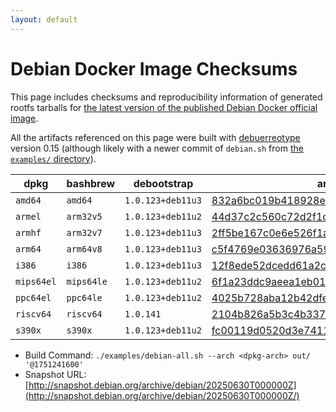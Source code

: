 ```yaml
---
layout: default
---
```


# Debian Docker Image Checksums

This page includes checksums and reproducibility information of generated rootfs tarballs for [the latest version of the published Debian Docker official image](https://hub.docker.com/_/debian).

All the artifacts referenced on this page were built with [debuerreotype](https://github.com/debuerreotype/debuerreotype) version 0.15 (although likely with a newer commit of `debian.sh` from [the `examples/` directory](https://github.com/debuerreotype/debuerreotype/tree/master/examples)).

| dpkg | bashbrew | debootstrap | artifacts |
| - | - | - | - |
| `amd64` | `amd64` | `1.0.123+deb11u3` | [832a6bc019b418928e987d454b5387f6907b64f2](https://github.com/debuerreotype/docker-debian-artifacts/tree/832a6bc019b418928e987d454b5387f6907b64f2) |
| `armel` | `arm32v5` | `1.0.123+deb11u2` | [44d37c2c560c72d2f1c296d8c582c321e64abec1](https://github.com/debuerreotype/docker-debian-artifacts/tree/44d37c2c560c72d2f1c296d8c582c321e64abec1) |
| `armhf` | `arm32v7` | `1.0.123+deb11u3` | [2ff5be167c0e6e526f1a0d30bf51711dccfc2766](https://github.com/debuerreotype/docker-debian-artifacts/tree/2ff5be167c0e6e526f1a0d30bf51711dccfc2766) |
| `arm64` | `arm64v8` | `1.0.123+deb11u3` | [c5f4769e03636976a591c201fdb1b05d758a931b](https://github.com/debuerreotype/docker-debian-artifacts/tree/c5f4769e03636976a591c201fdb1b05d758a931b) |
| `i386` | `i386` | `1.0.123+deb11u3` | [12f8ede52dcedd61a2ce2784393f7816d983051c](https://github.com/debuerreotype/docker-debian-artifacts/tree/12f8ede52dcedd61a2ce2784393f7816d983051c) |
| `mips64el` | `mips64le` | `1.0.123+deb11u2` | [6f1a23ddc9aeea1eb01b43867da4d128e8b08598](https://github.com/debuerreotype/docker-debian-artifacts/tree/6f1a23ddc9aeea1eb01b43867da4d128e8b08598) |
| `ppc64el` | `ppc64le` | `1.0.123+deb11u2` | [4025b728aba12b42dfe9c5427d7db821e50ee76f](https://github.com/debuerreotype/docker-debian-artifacts/tree/4025b728aba12b42dfe9c5427d7db821e50ee76f) |
| `riscv64` | `riscv64` | `1.0.141` | [2104b826a5b3c4b337286029302c1f36759a7086](https://github.com/debuerreotype/docker-debian-artifacts/tree/2104b826a5b3c4b337286029302c1f36759a7086) |
| `s390x` | `s390x` | `1.0.123+deb11u2` | [fc00119d0520d3e741158d517e9a917ba73311d6](https://github.com/debuerreotype/docker-debian-artifacts/tree/fc00119d0520d3e741158d517e9a917ba73311d6) |

- Build Command: `./examples/debian-all.sh --arch <dpkg-arch> out/ '@1751241600'`
- Snapshot URL: [http://snapshot.debian.org/archive/debian/20250630T000000Z](http://snapshot.debian.org/archive/debian/20250630T000000Z/)
